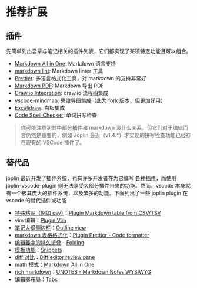 # 推荐扩展

## 插件

先简单列出吾辈与笔记相关的插件列表，它们都实现了某项特定功能且可以组合。

- [Markdown All in One](https://marketplace.visualstudio.com/items?itemName=yzhang.markdown-all-in-one): Markdown 语言支持
- [markdown lint](https://marketplace.visualstudio.com/items?itemName=DavidAnson.vscode-markdownlint): Markdown linter 工具
- [Prettier](https://marketplace.visualstudio.com/items?itemName=esbenp.prettier-vscode): 多语言格式化工具，对 markdown 的支持非常好
- [Markdown PDF](https://marketplace.visualstudio.com/items?itemName=yzane.markdown-pdf): Markdown 导出 PDF
- [Draw.io Integration](https://marketplace.visualstudio.com/items?itemName=hediet.vscode-drawio): draw.io 流程图集成
- [vscode-mindmap](https://marketplace.visualstudio.com/items?itemName=eightHundreds.vscode-mindmap): 思维导图集成（此为 fork 版本，但更加好用）
- [Excalidraw](https://marketplace.visualstudio.com/items?itemName=pomdtr.excalidraw-editor): 白板集成
- [Code Spell Checker](https://marketplace.visualstudio.com/items?itemName=streetsidesoftware.code-spell-checker): 单词拼写检查

> 你可能注意到其中部分插件和 markdown 没什么关系，但它们对于编辑而言仍然是重要的，例如 Joplin 最近（v1.4.\*）才实现的拼写检查功能已经存在现有的 VSCode 插件了。

## 替代品

joplin 最近开发了插件系统，也有许多开发者在为它编写 [各种插件](https://discourse.joplinapp.org/t/17671)，而使用 joplin-vscode-plugin 则无法享受大部分插件带来的功能。然而，vscode 本身就有一个极其庞大的插件系统，以及繁多的功能。下面列出了一些 joplin plugin 在 vscode 的替代插件或功能

- [特殊粘贴（例如 csv）](https://discourse.joplinapp.org/t/18463)：[Plugin Markdown table from CSV/TSV](https://marketplace.visualstudio.com/items?itemName=jojoco.markdownfromcsv)
- vim 编辑：[Plugin Vim](https://marketplace.visualstudio.com/items?itemName=vscodevim.vim)
- [笔记大纲侧边栏](https://discourse.joplinapp.org/t/13364)：[Outline view](https://code.visualstudio.com/docs/getstarted/userinterface#_outline-view)
- [markdown 表格格式化](https://discourse.joplinapp.org/t/15624)：[Plugin Prettier - Code formatter](https://marketplace.visualstudio.com/items?itemName=esbenp.prettier-vscode)
- [编辑器中的持久折叠](https://discourse.joplinapp.org/t/16183)：[Folding](https://code.visualstudio.com/docs/editor/codebasics#_folding)
- [模板功能](https://github.com/joplin/plugin-templates)：[Snippets](https://code.visualstudio.com/docs/editor/userdefinedsnippets)
- [diff 对比](https://discourse.joplinapp.org/t/19204)：[Diff editor review pane](https://code.visualstudio.com/docs/editor/versioncontrol#_diff-editor-review-pane)
- math 模式：[Markdown All in One](https://marketplace.visualstudio.com/items?itemName=yzhang.markdown-all-in-one)
- [rich markdown](https://github.com/CalebJohn/joplin-rich-markdown#readme)：[UNOTES - Markdown Notes WYSIWYG](https://marketplace.visualstudio.com/items?itemName=ryanmcalister.Unotes)
- [编辑器布局](https://github.com/benji300/joplin-note-tabs)：[Tabs](https://code.visualstudio.com/docs/getstarted/userinterface#_tabs)
